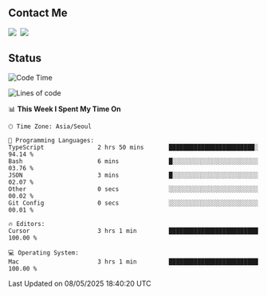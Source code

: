 ## Contact Me
<a href="https://instagram.com/_hongrok"><img src="https://img.shields.io/badge/Instagram-E4405F?style=for-the-badge&logo=Instagram&logoColor=white"/></a>&nbsp;
<img src="https://img.shields.io/badge/HongRok @hlog2e-5865F2?style=for-the-badge&logo=Discord&logoColor=white"/>&nbsp;

## Status

<!--START_SECTION:waka-->
![Code Time](http://img.shields.io/badge/Code%20Time-874%20hrs%2019%20mins-blue)

![Lines of code](https://img.shields.io/badge/From%20Hello%20World%20I%27ve%20Written-655.2%20thousand%20lines%20of%20code-blue)

📊 **This Week I Spent My Time On** 

```text
🕑︎ Time Zone: Asia/Seoul

💬 Programming Languages: 
TypeScript               2 hrs 50 mins       ████████████████████████░   94.14 % 
Bash                     6 mins              █░░░░░░░░░░░░░░░░░░░░░░░░   03.76 % 
JSON                     3 mins              █░░░░░░░░░░░░░░░░░░░░░░░░   02.07 % 
Other                    0 secs              ░░░░░░░░░░░░░░░░░░░░░░░░░   00.02 % 
Git Config               0 secs              ░░░░░░░░░░░░░░░░░░░░░░░░░   00.01 % 

🔥 Editors: 
Cursor                   3 hrs 1 min         █████████████████████████   100.00 % 

💻 Operating System: 
Mac                      3 hrs 1 min         █████████████████████████   100.00 % 
```


 Last Updated on 08/05/2025 18:40:20 UTC
<!--END_SECTION:waka-->
